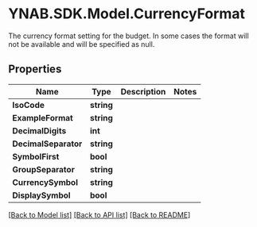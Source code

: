 # YNAB.SDK.Model.CurrencyFormat
The currency format setting for the budget.  In some cases the format will not be available and will be specified as null.

## Properties

Name | Type | Description | Notes
------------ | ------------- | ------------- | -------------
**IsoCode** | **string** |  | 
**ExampleFormat** | **string** |  | 
**DecimalDigits** | **int** |  | 
**DecimalSeparator** | **string** |  | 
**SymbolFirst** | **bool** |  | 
**GroupSeparator** | **string** |  | 
**CurrencySymbol** | **string** |  | 
**DisplaySymbol** | **bool** |  | 

[[Back to Model list]](../README.md#documentation-for-models) [[Back to API list]](../README.md#documentation-for-api-endpoints) [[Back to README]](../README.md)

